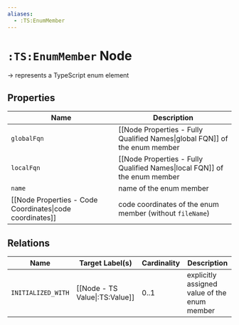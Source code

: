 ```yaml
---
aliases:
  - :TS:EnumMember
---
```

# `:TS:EnumMember` Node

-> represents a TypeScript enum element

## Properties

| Name                                                     | Description                                                                |
| -------------------------------------------------------- | -------------------------------------------------------------------------- |
| `globalFqn`                                              | [[Node Properties - Fully Qualified Names\|global FQN]] of the enum member |
| `localFqn`                                               | [[Node Properties - Fully Qualified Names\|local FQN]] of the enum member  |
| `name`                                                   | name of the enum member                                                    |
| [[Node Properties - Code Coordinates\|code coordinates]] | code coordinates of the enum member (without `fileName`)                   |

## Relations

| Name               | Target Label(s)                | Cardinality | Description                                  |
| ------------------ | ------------------------------ | ----------- | -------------------------------------------- |
| `INITIALIZED_WITH` | [[Node - TS Value\|:TS:Value]] | 0..1        | explicitly assigned value of the enum member |
